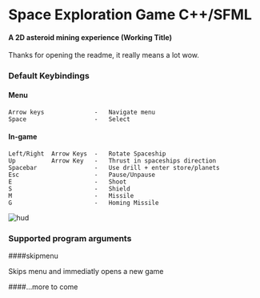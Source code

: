 # Space Exploration Game C++/SFML
#### A 2D asteroid mining experience (Working Title)

Thanks for opening the readme, it really means a lot wow.

### Default Keybindings
#### Menu
```
Arrow keys              -   Navigate menu
Space                   -   Select
```

#### In-game
```
Left/Right  Arrow Keys  -   Rotate Spaceship
Up          Arrow Key   -   Thrust in spaceships direction
Spacebar                -   Use drill + enter store/planets   
Esc                     -   Pause/Unpause
E                       -   Shoot
S                       -   Shield
M                       -   Missile
G                       -   Homing Missile
```

![hud](https://user-images.githubusercontent.com/25177109/51271452-e56fb380-19c7-11e9-8c66-6f38f95e4048.png)

### Supported program arguments

####skipmenu

Skips menu and immediatly opens a new game

####...more to come
